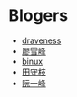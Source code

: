 Blogers
====

- [draveness](https://draveness.me/)
- [廖雪峰](https://www.liaoxuefeng.com/)
- [binux](https://binux.blog/)
- [田守枝](http://www.tianshouzhi.com/)
- [阮一峰](https://www.ruanyifeng.com/blog/)
